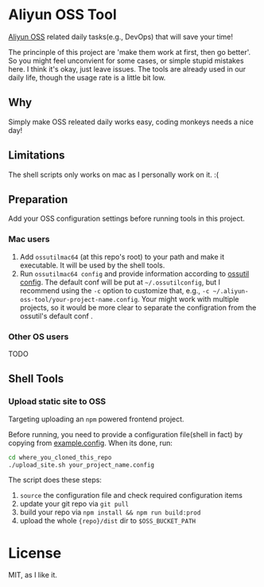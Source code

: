 # Aliyun OSS Tool

[Aliyun OSS](https://www.aliyun.com/product/oss) related daily tasks(e.g., DevOps) that will save your time!

The princinple of this project are 'make them work at first, then go better'. So you might feel unconvient for some cases, or simple stupid mistakes here. I think it's okay, just leave issues. The tools are already used in our daily life, though the usage rate is a little bit low.

## Why

Simply make OSS releated daily works easy, coding monkeys needs a nice day!

## Limitations

The shell scripts only works on mac as I personally work on it. :(

## Preparation

Add your OSS configuration settings before running tools in this project.

### Mac users

1. Add `ossutilmac64` (at this repo's root) to your path and make it executable. It will be used by the shell tools.
2. Run `ossutilmac64 config` and provide information according to [ossutil config](https://help.aliyun.com/document_detail/120072.html). The default conf will be put at `~/.ossutilconfig`, but I recommend using the `-c` option to customize that, e.g., `-c ~/.aliyun-oss-tool/your-project-name.config`. Your might work with multiple projects, so it would be more clear to separate the configration from the ossutil's default conf .

### Other OS users

TODO

## Shell Tools

### Upload static site to OSS

Targeting uploading an `npm` powered frontend project.

Before running, you need to provide a configuration file(shell in fact) by copying from [example.config](./example.config). When its done, run:

```bash
cd where_you_cloned_this_repo
./upload_site.sh your_project_name.config
```

The script does these steps:

1. `source` the configuration file and check required configuration items
2. update your git repo via `git pull`
3. build your repo via `npm install && npm run build:prod`
4. upload the whole `{repo}/dist` dir to `$OSS_BUCKET_PATH`

# License

MIT, as I like it.
